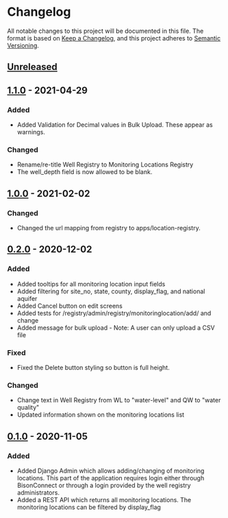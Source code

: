 # Changelog
All notable changes to this project will be documented in this file.
The format is based on [Keep a Changelog](https://keepachangelog.com/en/1.0.0/),
and this project adheres to [Semantic Versioning](https://semver.org/spec/v2.0.0.html).

## [Unreleased](https://github.com/ACWI-SOGW/well_registry_management/compare/wellregistry-1.1.0...master)

## [1.1.0](https://github.com/ACWI-SOGW/well_registry_management/compare/wellregistry-1.0.0...wellregistry-1.1.0) - 2021-04-29
### Added
-   Added Validation for Decimal values in Bulk Upload. These appear as warnings. 
    
### Changed
-   Rename/re-title Well Registry to Monitoring Locations Registry
-   The well_depth field is now allowed to be blank.


## [1.0.0](https://github.com/ACWI-SOGW/well_registry_management/compare/wellregistry-0.2.0...wellregistry-1.0.0) - 2021-02-02

### Changed
-   Changed the url mapping from registry to apps/location-registry.

## [0.2.0](https://github.com/ACWI-SOGW/well_registry_management/compare/wellregistry-0.1.0...wellregistry-0.2.0) - 2020-12-02

### Added
-   Added tooltips for all monitoring location input fields
-   Added filtering for site_no, state, county, display_flag, and national aquifer 
-   Added Cancel button on edit screens
-   Added tests for /registry/admin/registry/monitoringlocation/add/ and change
-   Added message for bulk upload - Note: A user can only upload a CSV file

### Fixed
-   Fixed the Delete button styling so button is full height.

### Changed 
-   Change text in Well Registry from WL to "water-level" and QW to "water quality"
-   Updated information shown on the monitoring locations list

## [0.1.0](https://github.com/ACWI-SOGW/well_registry_management/tree/wellregistry-0.1.0) - 2020-11-05

### Added
-   Added Django Admin which allows adding/changing of monitoring locations. This part of the application requires login either through BisonConnect or through a login provided by the well registry administrators.
-   Added a REST API which returns all monitoring locations. The monitoring locations can be filtered by display_flag


